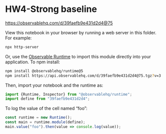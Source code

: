# HW4-Strong baseline

https://observablehq.com/d/39faefb9e431d2d4@75

View this notebook in your browser by running a web server in this folder. For
example:

~~~sh
npx http-server
~~~

Or, use the [Observable Runtime](https://github.com/observablehq/runtime) to
import this module directly into your application. To npm install:

~~~sh
npm install @observablehq/runtime@5
npm install https://api.observablehq.com/d/39faefb9e431d2d4@75.tgz?v=3
~~~

Then, import your notebook and the runtime as:

~~~js
import {Runtime, Inspector} from "@observablehq/runtime";
import define from "39faefb9e431d2d4";
~~~

To log the value of the cell named “foo”:

~~~js
const runtime = new Runtime();
const main = runtime.module(define);
main.value("foo").then(value => console.log(value));
~~~
